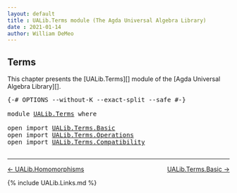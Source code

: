 ```yaml
---
layout: default
title : UALib.Terms module (The Agda Universal Algebra Library)
date : 2021-01-14
author: William DeMeo
---
```


## <a id="terms">Terms</a>

This chapter presents the [UALib.Terms][] module of the [Agda Universal Algebra Library][].

<pre class="Agda">
<a id="264" class="Symbol">{-#</a> <a id="268" class="Keyword">OPTIONS</a> <a id="276" class="Pragma">--without-K</a> <a id="288" class="Pragma">--exact-split</a> <a id="302" class="Pragma">--safe</a> <a id="309" class="Symbol">#-}</a>

<a id="314" class="Keyword">module</a> <a id="321" href="UALib.Terms.html" class="Module">UALib.Terms</a> <a id="333" class="Keyword">where</a>

<a id="340" class="Keyword">open</a> <a id="345" class="Keyword">import</a> <a id="352" href="UALib.Terms.Basic.html" class="Module">UALib.Terms.Basic</a>
<a id="370" class="Keyword">open</a> <a id="375" class="Keyword">import</a> <a id="382" href="UALib.Terms.Operations.html" class="Module">UALib.Terms.Operations</a>
<a id="405" class="Keyword">open</a> <a id="410" class="Keyword">import</a> <a id="417" href="UALib.Terms.Compatibility.html" class="Module">UALib.Terms.Compatibility</a>

</pre>

-------------------------------------

[← UALib.Homomorphisms](UALib.Homomorphisms.html)
<span style="float:right;">[UALib.Terms.Basic →](UALib.Terms.Basic.html)</span>

{% include UALib.Links.md %}
